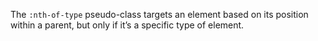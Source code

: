 The `:nth-of-type` pseudo-class targets an element based on its position within a parent, but only if it’s a specific type of element.